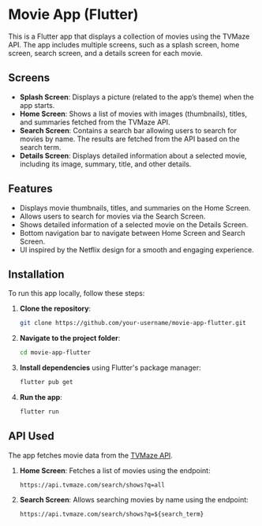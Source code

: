 # Movie App (Flutter)

This is a Flutter app that displays a collection of movies using the TVMaze API. The app includes multiple screens, such as a splash screen, home screen, search screen, and a details screen for each movie.

## Screens

- **Splash Screen**: Displays a picture (related to the app’s theme) when the app starts.
- **Home Screen**: Shows a list of movies with images (thumbnails), titles, and summaries fetched from the TVMaze API.
- **Search Screen**: Contains a search bar allowing users to search for movies by name. The results are fetched from the API based on the search term.
- **Details Screen**: Displays detailed information about a selected movie, including its image, summary, title, and other details.

## Features
- Displays movie thumbnails, titles, and summaries on the Home Screen.
- Allows users to search for movies via the Search Screen.
- Shows detailed information of a selected movie on the Details Screen.
- Bottom navigation bar to navigate between Home Screen and Search Screen.
- UI inspired by the Netflix design for a smooth and engaging experience.

## Installation

To run this app locally, follow these steps:

1. **Clone the repository**:
    ```bash
    git clone https://github.com/your-username/movie-app-flutter.git
    ```

2. **Navigate to the project folder**:
    ```bash
    cd movie-app-flutter
    ```

3. **Install dependencies** using Flutter's package manager:
    ```bash
    flutter pub get
    ```

4. **Run the app**:
    ```bash
    flutter run
    ```

## API Used
The app fetches movie data from the [TVMaze API](https://www.tvmaze.com/api).

1. **Home Screen**: Fetches a list of movies using the endpoint:
   ```plaintext
   https://api.tvmaze.com/search/shows?q=all

2. **Search Screen**: Allows searching movies by name using the endpoint:
    ```plaintext
    https://api.tvmaze.com/search/shows?q=${search_term}
